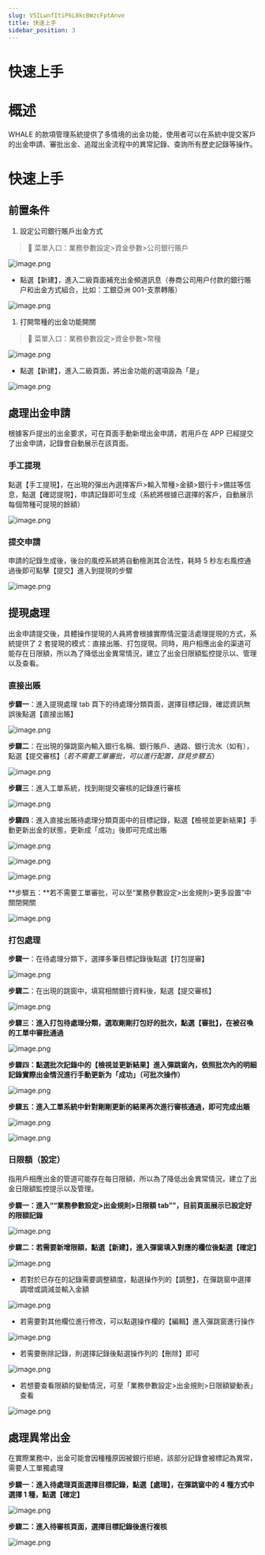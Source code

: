 ```yaml
---
slug: VSILwnfItiP6L8kcBWzcFptAnve
title: 快速上手
sidebar_position: 3
---
```



# 快速上手


# 概述


WHALE 的款項管理系統提供了多情境的出金功能，使用者可以在系統中提交客戶的出金申請、審批出金、追蹤出金流程中的異常記錄、查詢所有歷史記錄等操作。


# 快速上手


## 前置条件

1. 設定公司銀行賬戶出金方式

> 📍 菜單入口：業務參數設定>資金參數>公司銀行賬戶


![image.png](/assets/a0588fbf6926cb281ae11a1da226e4b3.png)

- 點選【新建】，進入二級頁面補充出金頻道訊息（券商公司用户付款的銀行賬户和出金方式組合，比如：工銀亞洲 001-支票轉賬）

![image.png](/assets/36f4e3c4c6fc73bc5c89badcd1be6098.png)

1. 打開幣種的出金功能開關

> 📍 菜單入口：業務參數設定>資金參數>幣種


![image.png](/assets/095f3daa0e40afed97aa179c8af2fdb0.png)

- 點選【新建】，進入二級頁面，將出金功能的選項設為「是」

![image.png](/assets/7aa124fa3dad2b47f906a076ba518ff1.png)


## 處理出金申請


根據客戶提出的出金要求，可在頁面手動新增出金申請，若用戶在 APP 已經提交了出金申請，記錄會自動展示在該頁面。


### 手工提現


點選【手工提現】，在出現的彈出內選擇客戶>輸入幣種>金額>銀行卡>備註等信息，點選【確認提現】，申請記錄即可生成（系統將根據已選擇的客戶，自動展示每個幣種可提現的餘額）


![image.png](/assets/b2f11e3d5a5138a37d5f6586db4d3c60.png)


### 提交申請


申請的記錄生成後，後台的風控系統將自動檢測其合法性，耗時 5 秒左右風控通過後即可點擊【提交】進入到提現的步驟


![image.png](/assets/5bda55cff910f2ca0472c44ab47b3baf.png)


## 提現處理


出金申請提交後，具體操作提現的人員將會根據實際情況靈活處理提現的方式，系統提供了 2 套提現的模式：直接出賬、打包提現。同時，用户相應出金的渠道可能存在日限額，所以為了降低出金異常情況，建立了出金日限額監控提示以、管理以及查看。


### 直接出賬


**步驟一**：進入提現處理 tab 頁下的待處理分類頁面，選擇目標記錄，確認資訊無誤後點選【直接出賬】


![image.png](/assets/e29cee226951bd9ba95664fb06decd1c.png)


**步驟二**：在出現的彈跳窗內輸入銀行名稱、銀行賬戶、通路、銀行流水（如有），點選【提交審核】（_若不需要工單審批，可以進行配置，詳見步驟五_）


![image.png](/assets/817cce6b15001c51000ec42a14a625bc.png)


**步驟三**：進入工單系統，找到剛提交審核的記錄進行審核


![image.png](/assets/2cdc7e85b5202ce89007e7526d949bb8.png)


**步驟四**：進入直接出賬待處理分類頁面中的目標記錄，點選【檢視並更新結果】手動更新出金的狀態，更新成「成功」後即可完成出賬


![image.png](/assets/c9553a7a09ebe3410eb27910b5dbfd1f.png)


![image.png](/assets/14fbe360c0650ee9ed203ffffaa2021f.png)


![image.png](/assets/e48b5495ae59adbb3d13405d74b0ae9c.png)


**步驟五：**若不需要工單審批，可以至“業務參數設定>出金規則>更多設置”中關閉開關


![image.png](/assets/41365788d032cd3f8912ac5f7e88a68d.png)


### 打包處理


**步驟一**：在待處理分類下，選擇多筆目標記錄後點選【打包提審】


![image.png](/assets/1d7300f40867fbf7000c40ae11199316.png)


**步驟二**：在出現的跳窗中，填寫相關銀行資料後，點選【提交審核】


![image.png](/assets/5ef92d82f5d7f028d1c43f020420be70.png)


**步驟三：進入打包待處理分類，選取剛剛打包好的批次，點選【審批】，在被召喚的工單中審批通過**


![image.png](/assets/faab8f6c9b878bae2cf8cfb0b9df573a.png)


**步驟四：點選批次記錄中的【檢視並更新結果】進入彈跳窗內，依照批次內的明細記錄實際出金情況進行手動更新为「成功」（可批次操作）**


![image.png](/assets/99f02103d6f1741e8cc23ee759fa2cf3.png)


**步驟五：進入工單系統中針對剛剛更新的結果再次進行審核通過，即可完成出賬**


![image.png](/assets/845a73c63c800d1bd150cc49ee7545b5.png)


![image.png](/assets/c1c369fff5bced19f4fbe84dbaed30d2.png)


### 日限額（設定）


指用戶相應出金的管道可能存在每日限額，所以為了降低出金異常情況，建立了出金日限額監控提示以及管理。


**步驟一：進入““業務參數設定>出金規則>日限額 tab””，目前頁面展示已設定好的限額記錄**


![image.png](/assets/0839b6c2915fbe879303e51bfb41e0f8.png)


**步驟二：若需要新增限額，點選【新建】，進入彈窗填入對應的欄位後點選【確定】**


![image.png](/assets/f29f597c106549b9925bcac84d5e0700.png)

- 若對於已存在的記錄需要調整額度，點選操作列的【調整】，在彈跳窗中選擇調增或調減並輸入金額

![image.png](/assets/61def4e2501776655e658e6b29005ca7.png)

- 若需要對其他欄位進行修改，可以點選操作欄的【編輯】進入彈跳窗進行操作

![image.png](/assets/a58cbf8433d490a45286479437fda26c.png)

- 若需要刪除記錄，則選擇記錄後點選操作列的【刪除】即可

![image.png](/assets/05dc9470a1f139dd298d5dbabc158858.png)

- 若想要查看限額的變動情況，可至「業務參數設定>出金規則>日限額變動表」查看

![image.png](/assets/6578d2be22488282b297aa8317facdfc.png)


## 處理異常出金


在實際業務中，出金可能會因種種原因被銀行拒絕，該部分記錄會被標記為異常，需要人工單獨處理


**步驟一：進入待處理頁面選擇目標記錄，點選【處理】，在彈跳窗中的 4 種方式中選擇 1 種，點選【確定】**


![image.png](/assets/4a58a9f95e927f50e91724fd198d9ff4.png)


**步驟二：進入待審核頁面，選擇目標記錄後進行複核**


![image.png](/assets/a92e7f0ae4c8153f818609443edc17e6.png)

